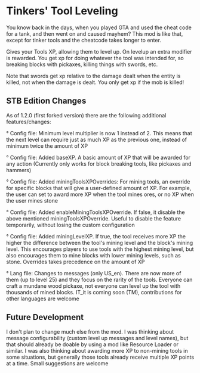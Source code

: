 # Tinkers' Tool Leveling

You know back in the days, when you played GTA and used the cheat code for a tank, and then went on and caused mayhem? This mod is like that, except for tinker tools and the cheatcode takes longer to enter.


Gives your Tools XP, allowing them to level up. On levelup an extra modifier is rewarded.
You get xp for doing whatever the tool was intended for, so breaking blocks with pickaxes, killing things with swords, etc.

Note that swords get xp relative to the damage dealt when the entity is killed, not when the damage is dealt. You only get xp if the mob is killed!

## STB Edition Changes

As of 1.2.0 (first forked version) there are the following additional features/changes:

° Config file: Minimum level multiplier is now 1 instead of 2. This means that the next level can require just as much XP as the previous one, instead of minimum twice the amount of XP

° Config file: Added baseXP. A basic amount of XP that will be awarded for any action (Currently only works for block breaking tools, like pickaxes and hammers)

° Config file: Added miningToolsXPOverrides: For mining tools, an override for specific blocks that will give a user-defined amount of XP. For example, the user can set to award more XP when the tool mines ores, or no XP when the user mines stone

° Config file: Added enableMiningToolsXPOverride. If false, it disable the above mentioned miningToolsXPOverride. Useful to disable the feature temporarily, without losing the custom configuration

° Config file: Added miningLevelXP. If true, the tool receives more XP the higher the difference between the tool's mining level and the block's mining level. This encourages players to use tools with the highest mining level, but also encourages them to mine blocks with lower mining levels, such as stone. Overrides takes precedence on the amount of XP

° Lang file: Changes to messages (only US_en). There are now more of them (up to level 25) and they focus on the rarity of the tools. Everyone can craft a mundane wood pickaxe, not everyone can level up the tool with thousands of mined blocks. IT_it is coming soon (TM), contributions for other languages are welcome

## Future Development

I don't plan to change much else from the mod. I was thinking about message configurability (custom level up messages and level names), but that should already be doable by using a mod like Resource Loader or similar. I was also thinking about awarding more XP to non-mining tools in some situations, but generally those tools already receive multiple XP points at a time. Small suggestions are welcome
